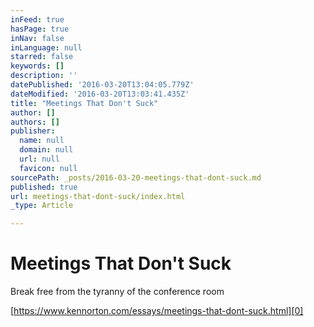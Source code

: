 ```yaml
---
inFeed: true
hasPage: true
inNav: false
inLanguage: null
starred: false
keywords: []
description: ''
datePublished: '2016-03-20T13:04:05.779Z'
dateModified: '2016-03-20T13:03:41.435Z'
title: "Meetings That Don't Suck"
author: []
authors: []
publisher:
  name: null
  domain: null
  url: null
  favicon: null
sourcePath: _posts/2016-03-20-meetings-that-dont-suck.md
published: true
url: meetings-that-dont-suck/index.html
_type: Article

---
```

# Meetings That Don't Suck

Break free from the tyranny of the conference room

[https://www.kennorton.com/essays/meetings-that-dont-suck.html][0]

[0]: https://www.kennorton.com/essays/meetings-that-dont-suck.html